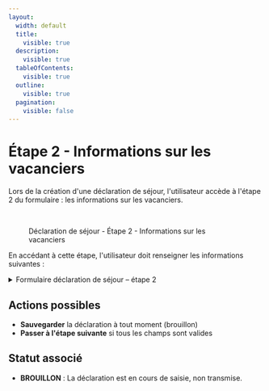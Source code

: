 ```yaml
---
layout:
  width: default
  title:
    visible: true
  description:
    visible: true
  tableOfContents:
    visible: true
  outline:
    visible: true
  pagination:
    visible: false
---
```


# Étape 2 - Informations sur les vacanciers

Lors de la création d'une déclaration de séjour, l'utilisateur accède à l'étape 2 du formulaire : les informations sur les vacanciers.

<figure><img src="../../.gitbook/assets/Capture d’écran 2025-07-05 à 15.02.15.png" alt=""><figcaption><p>Déclaration de séjour - Étape 2 - Informations sur les vacanciers</p></figcaption></figure>

En accédant à cette étape, l'utilisateur doit renseigner les informations suivantes :

<details>

<summary>Formulaire déclaration de séjour – étape 2</summary>

{% include "../../.gitbook/includes/formulaire-declaration-de-sejour-etape-2.md" %}

</details>

## Actions possibles

* **Sauvegarder** la déclaration à tout moment (brouillon)
* **Passer à l'étape suivante** si tous les champs sont valides

## Statut associé

* **BROUILLON** : La déclaration est en cours de saisie, non transmise.
